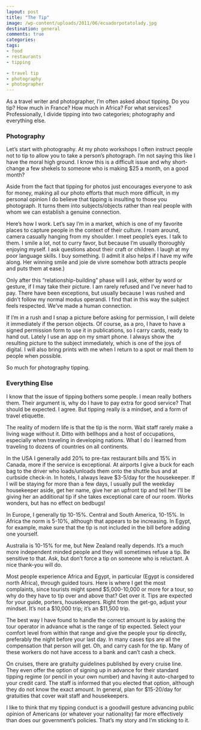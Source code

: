 ```yaml
---
layout: post
title: "The Tip"
image: /wp-content/uploads/2011/06/ecuadorpotatolady.jpg
destination: general
comments: true
categories:
tags:
- food
- restaurants
- tipping

- travel tip
- photography
- photographer
---
```

As a travel writer and photographer, I’m often asked about tipping. Do you tip? How much in France? How much in Africa? For what services? Professionally, I divide tipping into two categories; photography and everything else.

<h3>Photography</h3>
Let’s start with photography. At my photo workshops I often instruct people not to tip to allow you to take a person’s photograph. I’m not saying this like I have the moral high ground. I know this is a difficult issue and why short-change a few shekels to someone who is making $25 a month, on a good month?

Aside from the fact that tipping for photos just encourages everyone to ask for money, making all our photo efforts that much more difficult, in my personal opinion I do believe that tipping is insulting to those you photograph. It turns them into subjects/objects rather than real people with whom we can establish a genuine connection.

Here’s how I work. Let’s say I’m in a market, which is one of my favorite places to capture people in the context of their culture. I roam around, camera casually hanging from my shoulder. I meet people’s eyes. I talk to them. I smile a lot, not to curry favor, but because I’m usually thoroughly enjoying myself. I ask questions about their craft or children. I laugh at my poor language skills. I buy something. (I admit it also helps if I have my wife along. Her winning smile and joie de vivre somehow both attracts people and puts them at ease.)

Only after this “relationship-building” phase will I ask, either by word or gesture, if I may take their picture. I am rarely refused and I’ve never had to pay. There have been exceptions, but usually because I was rushed and didn’t follow my normal modus operandi. I find that in this way the subject feels respected. We’ve made a human connection.

If I’m in a rush and I snap a picture before asking for permission, I will delete it immediately if the person objects. Of course, as a pro, I have to have a signed permission form to use it in publications, so I carry cards, ready to hand out. Lately I use an app on my smart phone. I always show the resulting picture to the subject immediately, which is one of the joys of digital. I will also bring prints with me when I return to a spot or mail them to people when possible.

So much for photography tipping.
<h3>Everything Else</h3>
I know that the issue of tipping bothers some people. I mean really bothers them. Their argument is, why do I have to pay extra for good service? That should be expected. I agree. But tipping really is a mindset, and a form of travel etiquette.

The reality of modern life is that the tip is the norm. Wait staff rarely make a living wage without it. Ditto with bellhops and a host of occupations, especially when traveling in developing nations. What I do I learned from traveling to dozens of countries on all continents. 

In the USA I generally add 20% to pre-tax restaurant bills and 15% in Canada, more if the service is exceptional. At airports I give a buck for each bag to the driver who loads/unloads them onto the shuttle bus and at curbside check-in. In hotels, I always leave $3-5/day for the housekeeper. If I will be staying for more than a few days, I usually pull the weekday housekeeper aside, get her name, give her an upfront tip and tell her I’ll be giving her an additional tip if she takes exceptional care of our room. Works wonders, but has no effect on bedbugs!

In Europe, I generally tip 10-15%. Central and South America, 10-15%. In Africa the norm is 5-10%, although that appears to be increasing. In Egypt, for example, make sure that the tip is not included in the bill before adding one yourself.

Australia is 10-15% for me, but New Zealand really depends. It’s a much more independent minded people and they will sometimes refuse a tip. Be sensitive to that. Ask, but don’t force a tip on someone who is reluctant. A nice thank-you will do.

Most people experience Africa and Egypt, in particular (Egypt is considered north Africa), through guided tours. Here is where I get the most complaints, since tourists might spend $5,000-10,000 or more for a tour, so why do they have to tip over and above that? Get over it. Tips are expected for your guide, porters, housekeepers. Right from the get-go, adjust your mindset. It’s not a $10,000 trip; it’s an $11,500 trip.

The best way I have found to handle the correct amount is by asking the tour operator in advance what is the range of tip expected. Select your comfort level from within that range and give the people your tip directly, preferably the night before your last day. In many cases tips are all the compensation that person will get. Oh, and carry cash for the tip. Many of these workers do not have access to a bank and can’t cash a check.

On cruises, there are gratuity guidelines published by every cruise line. They even offer the option of signing up in advance for their standard tipping regime (or pencil in your own number) and having it auto-charged to your credit card. The staff is informed that you elected that option, although they do not know the exact amount. In general, plan for $15-20/day for gratuities that cover wait staff and housekeepers.

I like to think that my tipping conduct is a goodwill gesture advancing public opinion of Americans (or whatever your nationality) far more effectively than does our government’s policies. That’s my story and I’m sticking to it.

